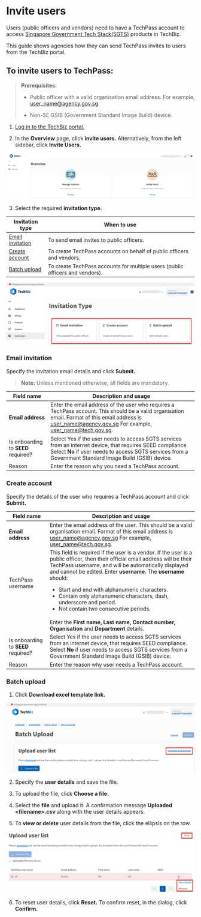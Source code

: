 # Invite users

Users (public officers and vendors) need to have a TechPass account to access [Singapore Government Tech Stack(SGTS)](https://www.developer.tech.gov.sg/singapore-government-tech-stack/overview/index.html) products in TechBiz.

This guide shows agencies how they can send TechPass invites to users from the TechBiz portal.

## To invite users to TechPass:

>**Prerequisites:**
>
> - Public officer with a valid organisation email address. For example, user_name@agency.gov.sg.
>
> - Non-SE GSIB (Government Standard Image Build) device.

1.  [Log in to the TechBiz portal.](log_in_to_TechBiz_portal.md)

2.  In the **Overview** page, click **invite users.** Alternatively, from the left sidebar, click **Invite Users.**

![Display Overview](/images/log_in_withotp_overview_otp.png)

3.  Select the required **invitation type.**

| **Invitation type** | **When to use**
|---- |----
| [Email invitation](#email-invitation)| To send email invites to public officers.
| [Create account](#create-account) | To create TechPass accounts on behalf of public officers and vendors.
| [Batch upload](#batch-upload)| To create TechPass accounts for multiple users (public officers and vendors).

![Display Invitation type](/images/invitation_type.png)

### Email invitation

Specify the invitation email details and click **Submit.**

> **Note:** Unless mentioned otherwise, all fields are mandatory.

| Field name | Description and usage|
|---- |----
| **Email address**| Enter the email address of the user who requires a TechPass account. This should be a valid organisation email. Format of this email address is user_name@agency.gov.sg For example, user_name@tech.gov.sg.
| Is onboarding to **SEED** required? | Select Yes if the user needs to access SGTS services from an internet device, that requires SEED compliance. Select **No** if user needs to access SGTS services from a Government Standard Image Build (GSIB) device.
| Reason | Enter the reason why you need a TechPass account.

### Create account

Specify the details of the user who requires a TechPass account and click **Submit.**

| Field name | Description and usage|
|---- |----
| **Email address**| Enter the email address of the user. This should be a valid organisation email. Format of this email address is user_name@agency.gov.sg For example, user_name@tech.gov.sg.
| TechPass username | This field is required if the user is a vendor. If the user is a public officer, then their official email address will be their TechPass username, and will be automatically displayed and cannot be edited. Enter **username.** The **username** should: <ul><li>Start and end with alphanumeric characters.</li><li>Contain only alphanumeric characters, dash, underscore and period.</li><li>Not contain two consecutive periods.</li></ul>
|| Enter the **First name,** **Last name,** **Contact number,** **Organisation** and **Department** details.
| Is onboarding to **SEED** required? | Select Yes if the user needs to access SGTS services from an internet device, that requires SEED compliance. Select **No** if user needs to access SGTS services from a Government Standard Image Build (GSIB) device.
| Reason | Enter the reason why user needs a TechPass account.

### Batch upload

1.  Click **Download excel template link.**

![Display Batch upload](/images/batch_upload_1.png)

2.  Specify the **user details** and save the file.
3.  To upload the file, click **Choose a file.**

4.  Select the **file** and upload it. A confirmation message **Uploaded \<filename\>.csv** along with the user details appears.
5.  To **view or delete** user details from the file, click the ellipsis on the row.

![Display Batch upload](/images/batch_upload_3.png)

6.  To reset user details, click **Reset.** To confirm reset, in the dialog, click **Confirm.**


